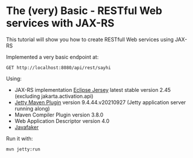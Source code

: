# The (very) Basic - RESTful Web services with JAX-RS

This tutorial will show you how to create RESTfull Web services using JAX-RS

Implemented a very basic endpoint at:

~~~
GET http://localhost:8080/api/rest/sayhi
~~~

Using: 

   - JAX-RS implementation [Eclipse Jersey](https://eclipse-ee4j.github.io/jersey/) latest stable version 2.45 (excluding jakarta.activation.api)
   - [Jetty Maven Plugin](https://wiki.eclipse.org/Jetty/Feature/Jetty_Maven_Plugin) version 9.4.44.v20210927 (Jetty application server running along)
   - Maven Compiler Plugin version 3.8.0
   - Web Application Descriptor version 4.0
   - [Javafaker](https://github.com/DiUS/java-faker)

Run it with:

~~~
mvn jetty:run
~~~
